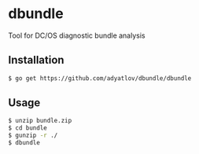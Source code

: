 # dbundle

Tool for DC/OS diagnostic bundle analysis

## Installation

```bash
$ go get https://github.com/adyatlov/dbundle/dbundle
```

## Usage

```bash
$ unzip bundle.zip
$ cd bundle
$ gunzip -r ./
$ dbundle
```

